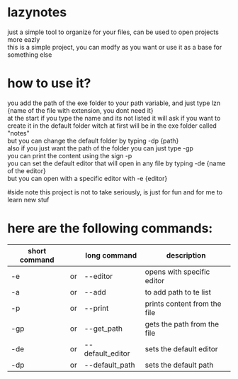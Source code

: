 # lazynotes

just a simple tool to organize for your files, can be used to open projects more eazly <br />
this is a simple project, you can modfy as you want or use it as a base for something else <br />

# how to use it?
you add the path of the exe folder to your path variable, and just type lzn {name of the file with extension, you dont need it}<br />
at the start if you type the name and its not listed it will ask if you want to create it in the default folder witch at first will be in the exe folder called "notes"<br />
but you can change the default folder by typing -dp {path}<br />
also if you just want the path of the folder you can just type -gp <br />
you can print the content using the sign -p <br />
you can set the default editor that will open in any file by typing -de {name of the editor}<br />
but you can open with a specific editor with -e {editor} <br />

#side note
this project is not to take seriously, is just for fun and for me to learn new stuf <br />


# here are the following commands:
| short command |     |   long command   |         description           |
|     ---       | --- |      ---         |           ---                 |
|     -e        | or  | --editor         |  opens with specific editor   |
|     -a        | or  | --add            |  to add path to te list       |
|     -p        | or  | --print          |  prints content from the file |
|     -gp       | or  | --get_path       |  gets the path from the file  |
|     -de       | or  | --default_editor |  sets the default editor      |
|     -dp       | or  | --default_path   |  sets the default path        |
